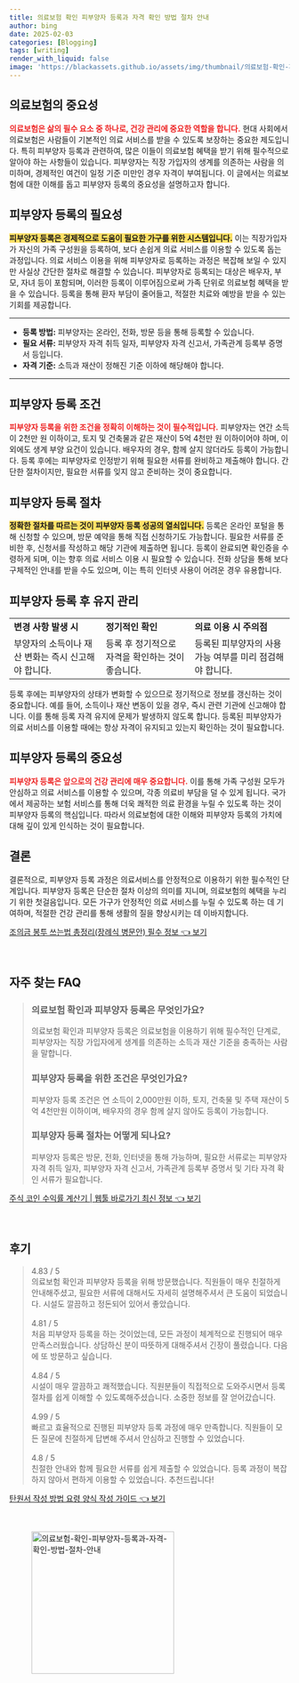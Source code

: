 ```yaml
---
title: 의료보험 확인 피부양자 등록과 자격 확인 방법 절차 안내
author: bing
date: 2025-02-03
categories: [Blogging]
tags: [writing]
render_with_liquid: false
image: 'https://blackassets.github.io/assets/img/thumbnail/의료보험-확인-피부양자-등록과-자격-확인-방법-절차-안내.webp'
---
```



<h2 id='의료보험의 중요성'>의료보험의 중요성</h2>

<p><b><span style="color: #ee2323;">의료보험은 삶의 필수 요소 중 하나로, 건강 관리에 중요한 역할을 합니다.</span></b> 현대 사회에서 의료보험은 사람들이 기본적인 의료 서비스를 받을 수 있도록 보장하는 중요한 제도입니다. 특히 피부양자 등록과 관련하여, 많은 이들이 의료보험 혜택을 받기 위해 필수적으로 알아야 하는 사항들이 있습니다. 피부양자는 직장 가입자의 생계를 의존하는 사람을 의미하며, 경제적인 여건이 일정 기준 미만인 경우 자격이 부여됩니다. 이 글에서는 의료보험에 대한 이해를 돕고 피부양자 등록의 중요성을 설명하고자 합니다.</p>

<h2 id='피부양자 등록의 필요성'>피부양자 등록의 필요성</h2>

<p><b><span style="background-color: #ffe066;">피부양자 등록은 경제적으로 도움이 필요한 가구를 위한 시스템입니다.</span></b> 이는 직장가입자가 자신의 가족 구성원을 등록하여, 보다 손쉽게 의료 서비스를 이용할 수 있도록 돕는 과정입니다. 의료 서비스 이용을 위해 피부양자로 등록하는 과정은 복잡해 보일 수 있지만 사실상 간단한 절차로 해결할 수 있습니다. 피부양자로 등록되는 대상은 배우자, 부모, 자녀 등이 포함되며, 이러한 등록이 이루어짐으로써 가족 단위로 의료보험 혜택을 받을 수 있습니다. 등록을 통해 환자 부담이 줄어들고, 적절한 치료와 예방을 받을 수 있는 기회를 제공합니다.</p>

<hr />

<ul>
    <li><b>등록 방법:</b> 피부양자는 온라인, 전화, 방문 등을 통해 등록할 수 있습니다.</li>
    <li><b>필요 서류:</b> 피부양자 자격 취득 일자, 피부양자 자격 신고서, 가족관계 등록부 증명서 등입니다.</li>
    <li><b>자격 기준:</b> 소득과 재산이 정해진 기준 이하에 해당해야 합니다.</li>
</ul>

<hr />

<h2 id='피부양자 등록 조건'>피부양자 등록 조건</h2>

<p><b><span style="color: #ee2323;">피부양자 등록을 위한 조건을 정확히 이해하는 것이 필수적입니다.</span></b> 피부양자는 연간 소득이 2천만 원 이하이고, 토지 및 건축물과 같은 재산이 5억 4천만 원 이하이어야 하며, 이 외에도 생계 부양 요건이 있습니다. 배우자의 경우, 함께 살지 않더라도 등록이 가능합니다. 등록 후에는 피부양자로 인정받기 위해 필요한 서류를 완비하고 제출해야 합니다. 간단한 절차이지만, 필요한 서류를 잊지 않고 준비하는 것이 중요합니다.</p>

<h2 id='피부양자 등록 절차'>피부양자 등록 절차</h2>

<p><b><span style="background-color: #ffe066;">정확한 절차를 따르는 것이 피부양자 등록 성공의 열쇠입니다.</span></b> 등록은 온라인 포털을 통해 신청할 수 있으며, 방문 예약을 통해 직접 신청하기도 가능합니다. 필요한 서류를 준비한 후, 신청서를 작성하고 해당 기관에 제출하면 됩니다. 등록이 완료되면 확인증을 수령하게 되며, 이는 향후 의료 서비스 이용 시 필요할 수 있습니다. 전화 상담을 통해 보다 구체적인 안내를 받을 수도 있으며, 이는 특히 인터넷 사용이 어려운 경우 유용합니다.</p>

<h2 id='피부양자 등록 후 유지 관리'>피부양자 등록 후 유지 관리</h2>

<table>
    <tr>
        <td><b>변경 사항 발생 시</b></td>
        <td><b>정기적인 확인</b></td>
        <td><b>의료 이용 시 주의점</b></td>
    </tr>
    <tr>
        <td>부양자의 소득이나 재산 변화는 즉시 신고해야 합니다.</td>
        <td>등록 후 정기적으로 자격을 확인하는 것이 좋습니다.</td>
        <td>등록된 피부양자의 사용 가능 여부를 미리 점검해야 합니다.</td>
    </tr>
</table>

<p>등록 후에는 피부양자의 상태가 변화할 수 있으므로 정기적으로 정보를 갱신하는 것이 중요합니다. 예를 들어, 소득이나 재산 변동이 있을 경우, 즉시 관련 기관에 신고해야 합니다. 이를 통해 등록 자격 유지에 문제가 발생하지 않도록 합니다. 등록된 피부양자가 의료 서비스를 이용할 때에는 항상 자격이 유지되고 있는지 확인하는 것이 필요합니다.</p>

<h2 id='피부양자 등록의 중요성'>피부양자 등록의 중요성</h2>

<p><b><span style="color: #ee2323;">피부양자 등록은 앞으로의 건강 관리에 매우 중요합니다.</span></b> 이를 통해 가족 구성원 모두가 안심하고 의료 서비스를 이용할 수 있으며, 각종 의료비 부담을 덜 수 있게 됩니다. 국가에서 제공하는 보험 서비스를 통해 더욱 쾌적한 의료 환경을 누릴 수 있도록 하는 것이 피부양자 등록의 핵심입니다. 따라서 의료보험에 대한 이해와 피부양자 등록의 가치에 대해 깊이 있게 인식하는 것이 필요합니다.</p>

<h2 id='결론'>결론</h2>

<p>결론적으로, 피부양자 등록 과정은 의료서비스를 안정적으로 이용하기 위한 필수적인 단계입니다. 피부양자 등록은 단순한 절차 이상의 의미를 지니며, 의료보험의 혜택을 누리기 위한 첫걸음입니다. 모든 가구가 안정적인 의료 서비스를 누릴 수 있도록 하는 데 기여하며, 적절한 건강 관리를 통해 생활의 질을 향상시키는 데 이바지합니다.</p>


<p><a class="click-button" title="조의금 봉투 쓰는법 총정리(장례식 병문안) 필수 정보" href="https://blackassets.github.io/posts/%EC%A1%B0%EC%9D%98%EA%B8%88-%EB%B4%89%ED%88%AC-%EC%93%B0%EB%8A%94%EB%B2%95-%EC%B4%9D%EC%A0%95%EB%A6%AC(%EC%9E%A5%EB%A1%80%EC%8B%9D-%EB%B3%91%EB%AC%B8%EC%95%88)-%ED%95%84%EC%88%98-%EC%A0%95%EB%B3%B4/" rel="dofollow">조의금 봉투 쓰는법 총정리(장례식 병문안) 필수 정보 👈 보기</a></p><br>
<h2 id='자주_찾는_FAQ'>자주 찾는 FAQ</h2>
<div itemscope="" itemtype="https://schema.org/FAQPage"> 
<blockquote> 
<div itemscope="" itemprop="mainEntity" itemtype="https://schema.org/Question"> 
<h3 itemprop="name">의료보험 확인과 피부양자 등록은 무엇인가요?</h3> 
<div itemscope="" itemprop="acceptedAnswer" itemtype="https://schema.org/Answer"> 
<span itemprop="text"> 
<p>의료보험 확인과 피부양자 등록은 의료보험을 이용하기 위해 필수적인 단계로, 피부양자는 직장 가입자에게 생계를 의존하는 소득과 재산 기준을 충족하는 사람을 말합니다.</p> 
</span> 
</div> 
</div> 

<div itemscope="" itemprop="mainEntity" itemtype="https://schema.org/Question"> 
<h3 itemprop="name">피부양자 등록을 위한 조건은 무엇인가요?</h3> 
<div itemscope="" itemprop="acceptedAnswer" itemtype="https://schema.org/Answer"> 
<span itemprop="text"> 
<p>피부양자 등록 조건은 연 소득이 2,000만원 이하, 토지, 건축물 및 주택 재산이 5억 4천만원 이하이며, 배우자의 경우 함께 살지 않아도 등록이 가능합니다.</p> 
</span> 
</div> 
</div> 

<div itemscope="" itemprop="mainEntity" itemtype="https://schema.org/Question"> 
<h3 itemprop="name">피부양자 등록 절차는 어떻게 되나요?</h3> 
<div itemscope="" itemprop="acceptedAnswer" itemtype="https://schema.org/Answer"> 
<span itemprop="text"> 
<p>피부양자 등록은 방문, 전화, 인터넷을 통해 가능하며, 필요한 서류로는 피부양자 자격 취득 일자, 피부양자 자격 신고서, 가족관계 등록부 증명서 및 기타 자격 확인 서류가 필요합니다.</p> 
</span> 
</div> 
</div> 
</blockquote> 
</div>
<p><a class="click-button" title="주식 코인 수익률 계산기 | 웹툴 바로가기 최신 정보" href="https://blackassets.github.io/posts/%EC%A3%BC%EC%8B%9D-%EC%BD%94%EC%9D%B8-%EC%88%98%EC%9D%B5%EB%A5%A0-%EA%B3%84%EC%82%B0%EA%B8%B0-%EC%9B%B9%ED%88%B4-%EB%B0%94%EB%A1%9C%EA%B0%80%EA%B8%B0-%EC%B5%9C%EC%8B%A0-%EC%A0%95%EB%B3%B4/" rel="dofollow">주식 코인 수익률 계산기 | 웹툴 바로가기 최신 정보 👈 보기</a></p><br>
<h2 id='후기'>후기</h2>
<div itemscope itemtype="https://schema.org/Product">
  <blockquote>
  <div itemprop="review" itemscope itemtype="https://schema.org/Review">
      <div itemprop="reviewRating" itemscope itemtype="https://schema.org/Rating"> <span itemprop="ratingValue">4.83</span> / <span itemprop="bestRating">5</span> </div>
      <span itemprop="reviewBody">의료보험 확인과 피부양자 등록을 위해 방문했습니다. 직원들이 매우 친절하게 안내해주셨고, 필요한 서류에 대해서도 자세히 설명해주셔서 큰 도움이 되었습니다. 시설도 깔끔하고 정돈되어 있어서 좋았습니다.</span>
  </div>
  <br>
  <div itemprop="review" itemscope itemtype="https://schema.org/Review">
      <div itemprop="reviewRating" itemscope itemtype="https://schema.org/Rating"> <span itemprop="ratingValue">4.81</span> / <span itemprop="bestRating">5</span> </div>
      <span itemprop="reviewBody">처음 피부양자 등록을 하는 것이었는데, 모든 과정이 체계적으로 진행되어 매우 만족스러웠습니다. 상담하신 분이 따뜻하게 대해주셔서 긴장이 풀렸습니다. 다음에 또 방문하고 싶습니다.</span>
  </div>
  <br>
  <div itemprop="review" itemscope itemtype="https://schema.org/Review">
      <div itemprop="reviewRating" itemscope itemtype="https://schema.org/Rating"> <span itemprop="ratingValue">4.84</span> / <span itemprop="bestRating">5</span> </div>
      <span itemprop="reviewBody">시설이 매우 깔끔하고 쾌적했습니다. 직원분들이 직접적으로 도와주시면서 등록 절차를 쉽게 이해할 수 있도록해주셨습니다. 소중한 정보를 잘 얻어갔습니다.</span>
  </div>
  <br>
  <div itemprop="review" itemscope itemtype="https://schema.org/Review">
      <div itemprop="reviewRating" itemscope itemtype="https://schema.org/Rating"> <span itemprop="ratingValue">4.99</span> / <span itemprop="bestRating">5</span> </div>
      <span itemprop="reviewBody">빠르고 효율적으로 진행된 피부양자 등록 과정에 매우 만족합니다. 직원들이 모든 질문에 친절하게 답변해 주셔서 안심하고 진행할 수 있었습니다.</span>
  </div>
  <br>
  <div itemprop="review" itemscope itemtype="https://schema.org/Review">
      <div itemprop="reviewRating" itemscope itemtype="https://schema.org/Rating"> <span itemprop="ratingValue">4.8</span> / <span itemprop="bestRating">5</span> </div>
      <span itemprop="reviewBody">친절한 안내와 함께 필요한 서류를 쉽게 제출할 수 있었습니다. 등록 과정이 복잡하지 않아서 편하게 이용할 수 있었습니다. 추천드립니다!</span>
  </div>
  </blockquote>
</div>
<p><a class="click-button" title="탄원서 작성 방법 요령 양식 작성 가이드" href="https://blackassets.github.io/posts/%ED%83%84%EC%9B%90%EC%84%9C-%EC%9E%91%EC%84%B1-%EB%B0%A9%EB%B2%95-%EC%9A%94%EB%A0%B9-%EC%96%91%EC%8B%9D-%EC%9E%91%EC%84%B1-%EA%B0%80%EC%9D%B4%EB%93%9C/" rel="dofollow">탄원서 작성 방법 요령 양식 작성 가이드 👈 보기</a></p><br>
<figure class="image"><img src="https://blackassets.github.io/assets/img/thumbnail/의료보험-확인-피부양자-등록과-자격-확인-방법-절차-안내.webp" alt="의료보험-확인-피부양자-등록과-자격-확인-방법-절차-안내" width="256" height="256"></figure>